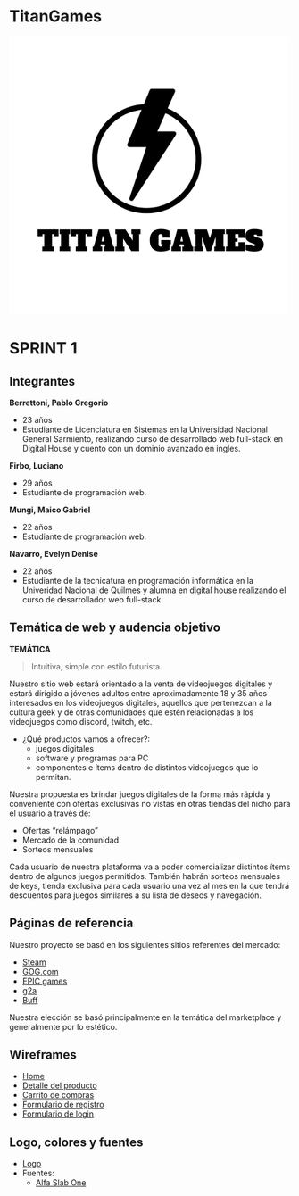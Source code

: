 # TitanGames
![](https://github.com/lucianofirbo/Grupo_3_TitanGames/blob/master/design/Logos/logo.png)
# SPRINT 1

## Integrantes
**Berrettoni, Pablo Gregorio**

- 23 años
- Estudiante de Licenciatura en Sistemas en la Universidad Nacional General Sarmiento, realizando curso de desarrollado web full-stack en Digital House y cuento con un dominio avanzado en ingles.

**Firbo, Luciano**

- 29 años
- Estudiante de programación web.

**Mungi, Maico Gabriel**

- 22 años
- Estudiante de programación web.

**Navarro, Evelyn Denise**
- 22 años
- Estudiante de la tecnicatura en programación informática en la Univeridad Nacional de Quilmes y alumna en digital house realizando el curso de desarrollador web full-stack.

## Temática de web y audencia objetivo
**TEMÁTICA**

>Intuitiva, simple con estilo futurista

Nuestro sitio web estará orientado a la venta de videojuegos digitales y estará dirigido a jóvenes adultos entre aproximadamente 18 y 35 años interesados en los videojuegos digitales, aquellos que pertenezcan a la cultura geek y de otras comunidades que estén relacionadas a los videojuegos como discord, twitch, etc.
- ¿Qué productos vamos a ofrecer?:
    - juegos digitales
    - software y programas para PC
    - componentes e ítems dentro de distintos videojuegos que lo permitan.
 
Nuestra propuesta es brindar juegos digitales de la forma más rápida y conveniente con ofertas exclusivas no vistas en otras tiendas del nicho para el usuario a través de:
- Ofertas “relámpago”
- Mercado de la comunidad
- Sorteos mensuales

Cada usuario de nuestra plataforma va a poder comercializar distintos ítems dentro de algunos juegos permitidos.
También habrán sorteos mensuales de keys, tienda exclusiva para cada usuario una vez al mes en la que tendrá descuentos para juegos similares a su lista de deseos y navegación.


## Páginas de referencia

Nuestro proyecto se basó en los siguientes sitios referentes del mercado:
- [Steam](https://store.steampowered.com/?l=spanish)
- [GOG.com](https://www.gog.com/) 
- [EPIC games](https://www.epicgames.com/site/es-ES/home)
- [g2a](https://www.g2a.com/)
- [Buff](https://buff.game/)

Nuestra elección se basó principalmente en la temática del marketplace y generalmente por lo estético.

## Wireframes

- [Home](https://github.com/lucianofirbo/Grupo_3_TitanGames/blob/master/Wireframe/Escritorio/Home/Home%20-%20Escritorio.png)
- [Detalle del producto](https://github.com/lucianofirbo/Grupo_3_TitanGames/blob/master/Wireframe/Escritorio/Detalle%20de%20producto/Detalle%20del%20producto.jpg)
- [Carrito de compras](https://github.com/lucianofirbo/Grupo_3_TitanGames/blob/master/Wireframe/Escritorio/Carrito/Carrito-desktop.PNG)
- [Formulario de registro](https://github.com/lucianofirbo/Grupo_3_TitanGames/blob/master/Wireframe/Escritorio/Registro/registro-popup.PNG)
- [Formulario de login](https://github.com/lucianofirbo/Grupo_3_TitanGames/blob/master/Wireframe/Escritorio/Login/Pop%20up%20Login%20-%20Desktop_Tablet.PNG)


## Logo, colores y fuentes

- [Logo](https://github.com/lucianofirbo/Grupo_3_TitanGames/blob/master/design/Logos/logo.png)
- Fuentes:
    - [Alfa Slab One](https://github.com/lucianofirbo/Grupo_3_TitanGames/blob/master/design/Fuente/AlfaSlabOne-Regular.ttf) 
